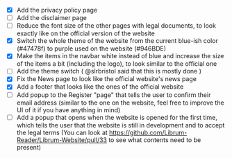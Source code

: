 - [x] Add the privacy policy page
- [ ] Add the disclaimer page
- [ ] Reduce the font size of the other pages with legal documents, to look exactly like on the official version of the website
- [x] Switch the whole theme of the website from the current blue-ish color (#47478f) to purple used on the website (#946BDE)
- [x] Make the items in the navbar white instead of blue and increase the size of the items a bit (including the logo), to look similar to the official one
- [ ] Add the theme switch ( @slrbristol said that this is mostly done )
- [x] Fix the News page to look like the official website's news page
- [x] Add a footer that looks like the ones of the official website
- [ ] Add popup to the Register "page" that tells the user to confirm their email address (similar to the one on the website, feel free to improve the UI of it if you have anything in mind)
- [ ] Add a popup that opens when the website is opened for the first time, which tells the user that the website is still in development and to accept the legal terms (You can look at https://github.com/Librum-Reader/Librum-Website/pull/33 to see what contents need to be present)
